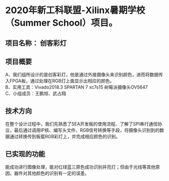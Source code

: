 # 2020年新工科联盟-Xilinx暑期学校（Summer School）项目。
项目名称： 创客彩灯
---------
项目概要<br>
---------
A、我们组所设计的是创客彩灯，他是通过外接摄像头来识别颜色，进而将数据传入FPGA板，通过处理在RGB灯上面显示出相应的颜色。<br>
B、实用工具：Vivado2018.3 SPARTAN 7 xc7s15 树莓派摄像头OV5647<br>
C、小组成员：王鹏旭、武占翔<br>

技术方向<br>
----------
在整个设计过程中，我们先熟悉了SEA开发板的使用流程、了解了SPI串行通信协议，最后通过调用IP核、编写头文件、RGB信号转换等手段，将摄像头识别到的数据通过转换传到板载RGB彩灯上，并完成相应颜色的识别。<br>

已实现的功能<br>
------------
能成功进行图像处理，能对红绿蓝三原色成功识别并亮灯；但由于光线等其他原因，器件对其他颜色的识别有一定的误差。
